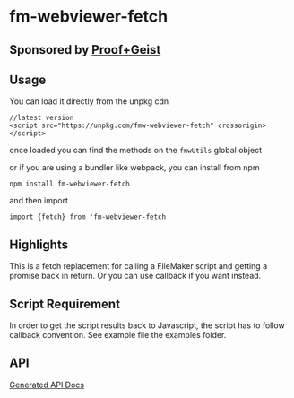 # fm-webviewer-fetch

## Sponsored by [Proof+Geist](https://www.proofgeist.com/)

## Usage

You can load it directly from the unpkg cdn

```
//latest version
<script src="https://unpkg.com/fmw-webviewer-fetch" crossorigin></script>
```

once loaded you can find the methods on the `fmwUtils` global object

or if you are using a bundler like webpack, you can install from npm

`npm install fm-webviewer-fetch`

and then import

`import {fetch} from 'fm-webviewer-fetch`

## Highlights

This is a fetch replacement for calling a FileMaker script and getting a promise back in return. Or you can use callback if you want instead.

## Script Requirement

In order to get the script results back to Javascript, the script has to follow callback convention.  See example file the examples folder.

## API

[Generated API Docs](/api.md)
